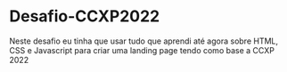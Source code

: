 # Desafio-CCXP2022
Neste desafio eu tinha que usar tudo que aprendi até agora sobre HTML, CSS e Javascript para criar uma landing page tendo como base a CCXP 2022
